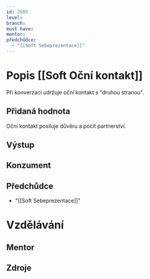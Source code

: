 ```yaml
---
id: 2005
level: 
branch: 
must have: 
mentor: 
předchůdce: 
  - "[[Soft Sebeprezentace]]"
---
```



# Popis [[Soft Oční kontakt]]
Při konverzaci udržuje oční kontakt s "druhou stranou".

## Přidaná hodnota
Oční kontakt posiluje důvěru a pocit partnerství.

## Výstup


## Konzument


## Předchůdce

  - "[[Soft Sebeprezentace]]"

# Vzdělávání


## Mentor


## Zdroje